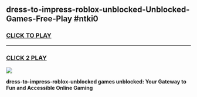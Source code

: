 
## dress-to-impress-roblox-unblocked-Unblocked-Games-Free-Play #ntki0
<h3>
<a href="https://us.freeplayer.one?title=dress-to-impress-roblox-unblocked&ref=9M">CLICK TO PLAY</a></h3>
<hr>

<h3>
<a href="https://us.freeplayer.one?title=dress-to-impress-roblox-unblocked&ref=9M">CLICK 2 PLAY</a>
  
</h3>

<a href="https://us.freeplayer.one?title=dress-to-impress-roblox-unblocked&ref=9M"><img src="https://clearcache.store/games.png"></a>


**dress-to-impress-roblox-unblocked games unblocked: Your Gateway to Fun and Accessible Online Gaming**
